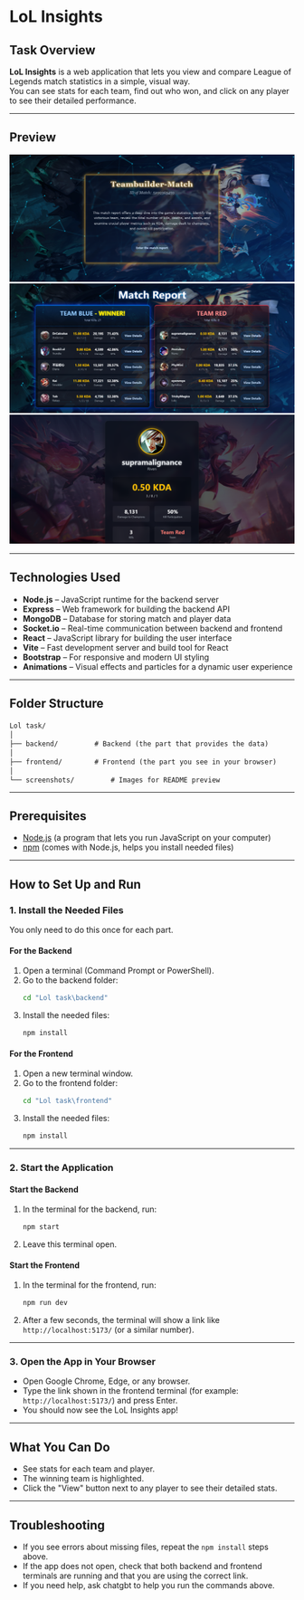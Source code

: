 # LoL Insights

## Task Overview

**LoL Insights** is a web application that lets you view and compare League of Legends match statistics in a simple, visual way.  
You can see stats for each team, find out who won, and click on any player to see their detailed performance.

---

## Preview

![Home Page](./screenshots/lolhome.png)
![Team Stats Page](./screenshots/lolreport.png)
![MVP Page](./screenshots/lolmvp.png)

---

## Technologies Used

- **Node.js** – JavaScript runtime for the backend server
- **Express** – Web framework for building the backend API
- **MongoDB** – Database for storing match and player data
- **Socket.io** – Real-time communication between backend and frontend
- **React** – JavaScript library for building the user interface
- **Vite** – Fast development server and build tool for React
- **Bootstrap** – For responsive and modern UI styling
- **Animations** – Visual effects and particles for a dynamic user experience

---

## Folder Structure

```
Lol task/
│
├── backend/         # Backend (the part that provides the data)
│
├── frontend/        # Frontend (the part you see in your browser)
│
└── screenshots/         # Images for README preview
```

---

## Prerequisites

- [Node.js](https://nodejs.org/) (a program that lets you run JavaScript on your computer)
- [npm](https://www.npmjs.com/) (comes with Node.js, helps you install needed files)

---

## How to Set Up and Run

### 1. Install the Needed Files

You only need to do this once for each part.

#### For the Backend

1. Open a terminal (Command Prompt or PowerShell).
2. Go to the backend folder:
   ```sh
   cd "Lol task\backend"
   ```
3. Install the needed files:
   ```sh
   npm install
   ```

#### For the Frontend

1. Open a new terminal window.
2. Go to the frontend folder:
   ```sh
   cd "Lol task\frontend"
   ```
3. Install the needed files:
   ```sh
   npm install
   ```

---

### 2. Start the Application

#### Start the Backend

1. In the terminal for the backend, run:
   ```sh
   npm start
   ```
2. Leave this terminal open.

#### Start the Frontend

1. In the terminal for the frontend, run:
   ```sh
   npm run dev
   ```
2. After a few seconds, the terminal will show a link like `http://localhost:5173/` (or a similar number).

---

### 3. Open the App in Your Browser

- Open Google Chrome, Edge, or any browser.
- Type the link shown in the frontend terminal (for example: `http://localhost:5173/`) and press Enter.
- You should now see the LoL Insights app!

---

## What You Can Do

- See stats for each team and player.
- The winning team is highlighted.
- Click the "View" button next to any player to see their detailed stats.

---

## Troubleshooting

- If you see errors about missing files, repeat the `npm install` steps above.
- If the app does not open, check that both backend and frontend terminals are running and that you are using the correct link.
- If you need help, ask chatgbt to help you run the commands above.
